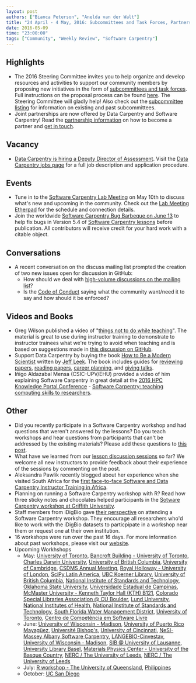 ```yaml
---
layout: post
authors: ["Bianca Peterson", "Anelda van der Walt"]
title: "24 April - 4 May, 2016: Subcommittees and Task Forces, Partnerships,  Instructor Training, A Vacancy, Lab Meeting, Bug Barbeque, Discuss, and New Videos and a Book"
date: 2016-05-09
time: "23:00:00"
tags: ["Community", "Weekly Review", "Software Carpentry"]
---
```


## Highlights

* The 2016 Steering Committee invites you to help organize and develop resources and activities to support our community members by proposing new initiatives in the form of [subcommittees and task forces]({{site.baseurl}}/blog/2016/04/subcommittes-taskforces.html). Full instructions on the proposal process can be found [here](https://github.com/swcarpentry/board/blob/master/subcommittees/proposal_instructions.md). The Steering Committee will gladly help! Also check out the [subcommittee listing](https://github.com/swcarpentry/board/blob/master/subcommittees/subcommittees.md) for information on existing and past subcommittees. 
* Joint partnerships are now offered by Data Carpentry and Software Carpentry! Read the [partnership information]({{site.baseurl}}/scf/join) on how to become a partner and [get in touch](mailto:partnerships@software-carpentry.org).

## Vacancy

* [Data Carpentry is hiring a Deputy Director of Assessment]({{site.baseurl}}/blog/2016/04/assessment-director-posting.html). Visit the [Data Carpentry jobs page](http://www.datacarpentry.org/jobs/) for a full job description and application procedure.

## Events

* Tune in to the [Software Carpentry Lab Meeting]({{site.baseurl}}/blog/2016/05/may-lab-meeting.html) on May 10th to discuss what's new and upcoming in the community. Check out the [Lab Meeting Etherpad]({{site.pad_url}}/swc-lab-meeting-2016-05-10) for the schedule and connection details. 
* Join the worldwide [Software Carpentry Bug Barbeque on June 13](http://swcarpentry.github.io/SWC-bug-bbq/) to help fix bugs in Version 5.4 of [Software Carpentry lessons]({{site.baseurl}}/lessons/) before publication. All contributors will receive credit for your hard work with a citable object.

## Conversations

* A recent conversation on the discuss mailing list prompted the creation of two new issues open for discussion in GitHub:
	* How should we deal with [high-volume discussions on the mailing list](https://github.com/swcarpentry/board/issues/112)?
	* Is the [Code of Conduct](https://github.com/swcarpentry/board/issues/111) saying what the community want/need it to say and how should it be enforced?

## Videos and Books

* Greg Wilson published a video of "[things not to do while teaching](https://www.youtube.com/watch?v=-ApVt04rB4U)". The material is great to use during instructor training to demonstrate to instructor trainees what we're trying to avoid when teaching and is based on suggestions made in [this discussion on GitHub](https://www.youtube.com/watch?v=-ApVt04rB4U).
* Support Data Carpentry by buying the book [How to Be a Modern Scientist](https://leanpub.com/modernscientist/) written by [Jeff Leek](http://www.jtleek.com/). The book includes guides for [reviewing papers](https://github.com/jtleek/reviews), [reading papers](https://github.com/jtleek/readingpapers), [career planning](https://github.com/jtleek/careerplanning), and [giving talks](https://github.com/jtleek/talkguide).
* Iñigo Aldazabal Mensa (CSIC-UPV/EHU) provided a video of him explaining Software Carpentry in great detail at the [2016 HPC Knowledge Portal Conference](http://www.hpckp.org/index.php/conference/2016) - [Software Carpentry: teaching computing skills to researchers](https://www.youtube.com/watch?v=SQyKeMfyFKQ).

## Other

* Did you recently participate in a Software Carpentry workshop and had questions that weren't answered by the lessons? Do you teach workshops and hear questions from participants that can't be addressed by the existing materials? Please add these questions to [this post]({{site.baseurl}}/blog/2016/04/questions-answers-and-lessons.html). 
* What have we learned from our [lesson discussion sessions]({{site.baseurl}}/blog/2016/04/discussion-session-summary.html) so far? We welcome all new instructors to provide feedback about their experience of the sessions by commenting on the post.
* Aleksandra Pawlik recently blogged about her experience when she visited South Africa for the [first face-to-face Software and Data Carpentry Instructor Training in Africa](http://www.software.ac.uk/blog/2016-04-26-supporting-research-software-south-africa-and-africa?bw). 
* Planning on running a Software Carpentry workshop with R? Read how three sticky notes and chocolates helped participants in the [Sotware Carpentry workshop at Griffith University]({{site.baseurl}}/blog/2016/05/griffith-uni-r.html).
* Staff members from iDigBio gave [their perspective](https://www.idigbio.org/content/software-carpentry-idigbio-staff-perspective) on attending a Software Carpentry workshop. They encourage all researchers who'd like to work with the iDigBio datasets to particpipate in a workshop near them or request one at their own institution.
* 16 workshops were run over the past 16 days. For more information about past workshops, please visit our [website]({{site.baseurl}}/workshops/past/). 
* Upcoming Workhshops
  * May:
    [University of Toronto](https://uoftcoders.github.io/2016-05-09-utoronto/),
    [Bancroft Building - University of Toronto](https://swcarpentry.github.io/2016-05-11-ttt-compute-canada/),
    [Charles Darwin University](https://combine-australia.github.io/2016-05-12-CharlesDarwinUni/),
    [University of British Columbia](https://computecanada.github.io/2016-05-14-ubc/),
    [University of Cambridge](https://lgatto.github.io/2016-05-16-CAM/),
    [CSDMS Annual Meeting](https://mperignon.github.io/2016-05-16-csdms/),
    [Royal Holloway - University of London](https://jttkim.github.io/2016-05-16-royalholloway/),
    [SciPy Latin America](https://rgaiacs.github.io/2016-05-16-scipyla/),
    [UBC Koerner Library](https://billmills.github.io/2016-05-17-UBC/),
    [University of British Columbia](https://computecanada.github.io/2016-05-21-ubc/),
    [National Institute of Standards and Technology](https://pages.nist.gov/2016-05-23-nist/),
    [Oklahoma State University](https://osu-swc.github.io/2016-05-23-okstate/),
    [Universidade Estadual de Campinas](https://rgaiacs.github.io/2016-05-23-unicamp/),
    [McMaster University - Kenneth Taylor Hall (KTH) B121](https://computecanada.github.io/2016-05-24-mcmaster/),
    [Colorado Special Libraries Association @ CU Boulder](https://mperignon.github.io/2016-05-25-culibraries/),
    [Lund University](https://alexsavio.github.io/2016-05-25-lunduni/),
    [National Institutes of Health](http://datacarpentry.github.io/2016-05-26-NIH/),
    [National Institute of Standards and Technology](https://pages.nist.gov/2016-05-26-nist/),
    [South Florida Water Management District](https://jsta.github.io/2016-05-26-sfwmd/),
    [University of Toronto](https://uoftcoders.github.io/2016-05-26-utoronto/),
    [Centro de Competência em Software Livre](https://rgaiacs.github.io/2016-05-27-ccsl/)
  * June:
    [University of Wisconsin - Madison](https://uw-madison-aci.github.io/2016-06-01-uwmadison/),
    [University of Puerto Rico Mayagüez](https://fmichonneau.github.io/2016-06-03-upr-mayaguez/),
    [Université Bishop's](https://ecole2016.calculquebec.ca/),
    [University of Cincinnati](https://qjcg.github.io/2016-06-07-ucincinnati/),
	[NeSI-Massey Albany Software Carpentry](https://roundtown.com/event/56061687/NeSI-Massey-Albany-Software-Carpentry-Auckland-NZ),
    [LANGEBIO-Cinvestav](https://liz-fernandez.github.io/2016-06-08-LANGEBIO-Mexico/),
    [University of Wisconsin - Madison](https://uw-madison-aci.github.io/2016-06-08-uwmadison/),
    [SIB @ University of Lausanne](https://sib-swiss.github.io/2016-06-20-lausanne/),
    [University Library Basel](https://swissbib.github.io/2016-06-23-basel/),
    [Materials Physics Center - University of the Basque Country](http://iamc.eu/2016-06-27-cfmehu/),
    [NERC / The University of Leeds](https://arcleeds.github.io/2016-06-27-leeds/),
    [NERC / The University of Leeds](https://arcleeds.github.io/2016-06-29-leeds/)
  * July:
    [R workshop - The University of Queensland](https://bio-swc-bne.github.io/2016-07-11-bne-R/),
    [Philippines](https://dipnet.github.io/2016-07-25-Philippines/)
  * October:
  	[UC San Diego](https://ucsdlib.github.io/2016-05-17-ucsd/)
